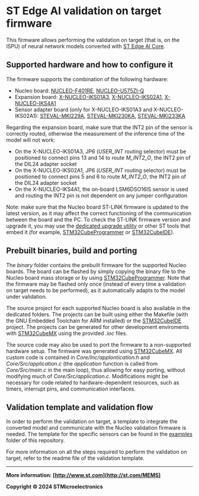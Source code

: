 # ST Edge AI validation on target firmware

This firmware allows performing the validation on target (that is, on the ISPU) of neural network models converted with [ST Edge AI Core](https://www.st.com/en/development-tools/stedgeai-core.html).

## Supported hardware and how to configure it

The firmware supports the combination of the following hardware:
 - Nucleo board: [NUCLEO-F401RE](https://www.st.com/en/evaluation-tools/nucleo-f401re.html), [NUCLEO-U575ZI-Q](https://www.st.com/en/evaluation-tools/nucleo-u575zi-q.html)
 - Expansion board: [X-NUCLEO-IKS01A3](https://www.st.com/en/ecosystems/x-nucleo-iks01a3.html), [X-NUCLEO-IKS02A1](https://www.st.com/en/ecosystems/x-nucleo-iks02a1.html), [X-NUCLEO-IKS4A1](https://www.st.com/en/ecosystems/x-nucleo-iks4a1.html)
 - Sensor adapter board (only for X-NUCLEO-IKS01A3 and X-NUCLEO-IKS02A1): [STEVAL-MKI229A](https://www.st.com/en/evaluation-tools/steval-mki229a.html), [STEVAL-MKI230KA](https://www.st.com/en/evaluation-tools/steval-mki230ka.html), [STEVAL-MKI233KA](https://www.st.com/en/evaluation-tools/steval-mki233ka.html)

Regarding the expansion board, make sure that the INT2 pin of the sensor is correctly routed, otherwise the measurement of the inference time of the model will not work:
 - On the X-NUCLEO-IKS01A3, JP6 (*USER_INT* routing selector) must be positioned to connect pins 13 and 14 to route *M_INT2_O*, the INT2 pin of the DIL24 adapter socket
 - On the X-NUCLEO-IKS02A1, JP6 (*USER_INT* routing selector) must be positioned to connect pins 5 and 6  to route *M_INT2_O*, the INT2 pin of the DIL24 adapter socket
 - On the X-NUCLEO-IKS4A1, the on-board LSM6DSO16IS sensor is used and routing the INT2 pin is not dependent on any jumper configuration

 Note: make sure that the Nucleo board ST-LINK firmware is updated to the latest version, as it may affect the correct functioning of the communication between the board and the PC. To check the ST-LINK firmware version and upgrade it, you may use the [dedicated upgrade utility](https://www.st.com/en/development-tools/stsw-link007.html) or other ST tools that embed it (for example, [STM32CubeProgrammer](https://www.st.com/en/development-tools/stm32cubeprog.html) or [STM32CubeIDE](https://www.st.com/en/development-tools/stm32cubeide.html)).

## Prebuilt binaries, build and porting

The *binary* folder contains the prebuilt firmware for the supported Nucleo boards. The board can be flashed by simply copying the binary file to the Nucleo board mass storage or by using [STM32CubeProgrammer](https://www.st.com/en/development-tools/stm32cubeprog.html). Note that the firmware may be flashed only once (instead of every time a validation on target needs to be performed), as it automatically adapts to the model under validation.

The source project for each supported Nucleo board is also available in the dedicated folders. The projects can be built using either the Makefile (with the GNU Embedded Toolchain for ARM installed) or the [STM32CubeIDE](https://www.st.com/en/development-tools/stm32cubeide.html) project. The projects can be generated for other development enviroments with [STM32CubeMX](https://www.st.com/en/development-tools/stm32cubemx.html) using the provided *.ioc* files.

The source code may also be used to port the firmware to a non-supported hardware setup. The firmware was generated using [STM32CubeMX](https://www.st.com/en/development-tools/stm32cubemx.html). All custom code is contained in *Core/Inc/applontication.h* and *Core/Src/application.c* (the *application* function is called from *Core/Src/main.c* in the main loop), thus allowing for easy porting, without modifying much of *Core/Src/application.c*. Modifications might be necessary for code related to hardware-dependent resources, such as timers, interrupt pins, and communication interfaces.

## Validation template and validation flow

In order to perform the validation on target, a template to integrate the converted model and communicate with the Nucleo validation firmware is needed. The template for the specific sensors can be found in the [examples](https://github.com/STMicroelectronics/ispu-examples) folder of this repository.

For more information on all the steps required to perform the validation on target, refer to the readme file of the validation template.

------

**More information: [http://www.st.com](http://st.com/MEMS)**

**Copyright © 2024 STMicroelectronics**
